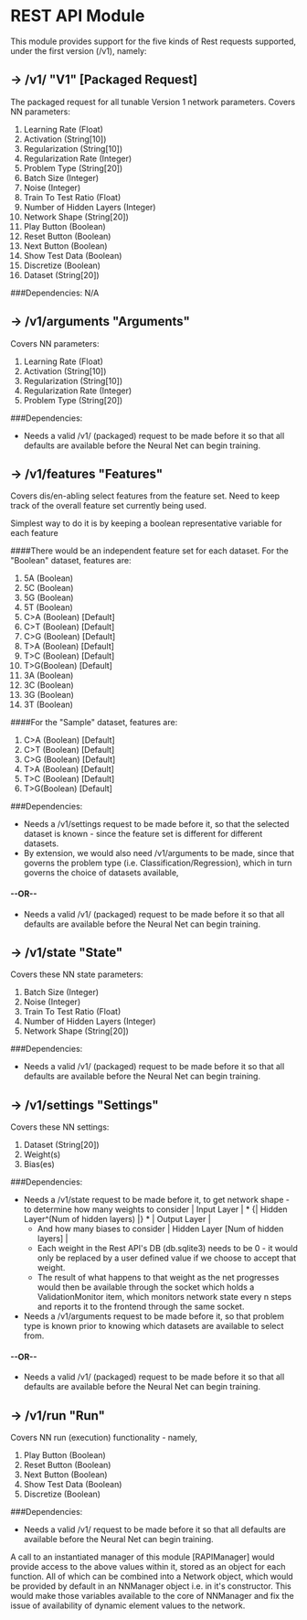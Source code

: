 # REST API Module

This module provides support for the five kinds of Rest requests supported, under the first version (/v1), namely:

## -> /v1/ "V1" [Packaged Request]

The packaged request for all tunable Version 1 network parameters. Covers NN parameters:
1. Learning Rate (Float)
2. Activation (String[10])
3. Regularization (String[10])
4. Regularization Rate (Integer)
5. Problem Type (String[20])
6. Batch Size (Integer)
7. Noise (Integer)
8. Train To Test Ratio (Float)
9. Number of Hidden Layers (Integer)
10. Network Shape (String[20])
11. Play Button (Boolean)
12. Reset Button (Boolean)
13. Next Button (Boolean)    
14. Show Test Data (Boolean)
15. Discretize (Boolean)
17. Dataset (String[20])

###Dependencies:
 N/A

## -> /v1/arguments "Arguments"

Covers NN parameters:
1. Learning Rate (Float)
2. Activation (String[10])
3. Regularization (String[10])
4. Regularization Rate (Integer)
5. Problem Type (String[20])

###Dependencies:

- Needs a valid /v1/ (packaged) request to be made before it so that all defaults are available before the Neural Net can begin training.

## -> /v1/features "Features"

Covers dis/en-abling select features from the feature set.
Need to keep track of the overall feature set currently being used.

Simplest way to do it is by keeping a boolean representative variable for each feature

####There would be an independent feature set for each dataset. For the "Boolean" dataset, features are:
1. 5A (Boolean)
2. 5C (Boolean)
3. 5G (Boolean)
4. 5T (Boolean)
5. C>A (Boolean) [Default]
6. C>T (Boolean) [Default]
7. C>G (Boolean) [Default]
8. T>A (Boolean) [Default]
9. T>C (Boolean) [Default]
10. T>G(Boolean) [Default]
11. 3A (Boolean)
12. 3C (Boolean)
13. 3G (Boolean)
14. 3T (Boolean)

####For the "Sample" dataset, features are:
1. C>A (Boolean) [Default]
2. C>T (Boolean) [Default]
3. C>G (Boolean) [Default]
4. T>A (Boolean) [Default]
5. T>C (Boolean) [Default]
6. T>G(Boolean) [Default]

###Dependencies:

- Needs a /v1/settings request to be made before it, so that the selected dataset is known - since the feature set is different for different datasets.
- By extension, we would also need /v1/arguments to be made, since that governs the problem type (i.e. Classification/Regression), which in turn governs the choice of datasets available,

#### --OR--

- Needs a valid /v1/ (packaged) request to be made before it so that all defaults are available before the Neural Net can begin training.

## -> /v1/state "State"

Covers these NN state parameters:
1. Batch Size (Integer)
2. Noise (Integer)
3. Train To Test Ratio (Float)
4. Number of Hidden Layers (Integer)
5. Network Shape (String[20])

###Dependencies:

- Needs a valid /v1/ (packaged) request to be made before it so that all defaults are available before the Neural Net can begin training.

## -> /v1/settings "Settings"

Covers these NN settings:
1. Dataset (String[20])
2. Weight(s)
3. Bias(es)

###Dependencies:
- Needs a /v1/state request to be made before it, to get network shape - to determine how many weights to consider | Input Layer | * {| Hidden Layer^(Num of hidden layers) |} * | Output Layer |
    - And how many biases to consider | Hidden Layer [Num of hidden layers] |  
    - Each weight in the Rest API's DB (db.sqlite3) needs to be 0 - it would only be replaced by a user defined value if we choose to accept that weight.
    - The result of what happens to that weight as the net progresses would then be available through the socket which holds a ValidationMonitor item, which monitors network state every n steps and reports it to the frontend through the same socket.
- Needs a /v1/arguments request to be made before it, so that problem type is known prior to knowing which datasets are available to select from.

#### --OR--

- Needs a valid /v1/ (packaged) request to be made before it so that all defaults are available before the Neural Net can begin training.

## -> /v1/run  "Run"

Covers NN run (execution) functionality - namely,
1. Play Button (Boolean)
2. Reset Button (Boolean)
3. Next Button (Boolean)    
4. Show Test Data (Boolean)
5. Discretize (Boolean)

###Dependencies:
- Needs a valid /v1/ request to be made before it so that all defaults are available before the Neural Net can begin training.


A call to an instantiated manager of this module [RAPIManager] would provide access to the above values within it, stored as an object for each function. All of which can be combined into a Network object, which would be provided by default in an NNManager object i.e. in it's constructor. This would make those variables available to the core of NNManager and fix the issue of availability of dynamic element values to the network.
